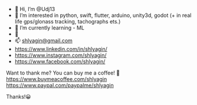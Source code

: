 - 👋 Hi, I’m @Udj13
- 👀 I’m interested in python, swift, flutter, arduino, unity3d, godot (+ in real life gps/glonass tracking, tachographs ets.)
- 🌱 I’m currently learning - ML
- 💞️ 
- 📫 shlyagin@gmail.com
- https://www.linkedin.com/in/shlyagin/
- https://www.instagram.com/shlyagin/
- https://www.facebook.com/shlyagin/
 

Want to thank me? You can buy me a coffee! 🍕
https://www.buymeacoffee.com/shlyagin
https://www.paypal.com/paypalme/shlyagin

Thanks!😀

<!---
Udj13/Udj13 is a ✨ special ✨ repository because its `README.md` (this file) appears on your GitHub profile.
You can click the Preview link to take a look at your changes.
--->

